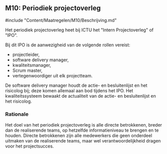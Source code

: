 ## M10: Periodiek projectoverleg

#include "Content/Maatregelen/M10/Beschrijving.md"

Het periodiek projectoverleg heet bij ICTU het "Intern Projectoverleg" of "IPO".

Bij dit IPO is de aanwezigheid van de volgende rollen vereist:
* projectleider,
* software delivery manager,
* kwaliteitsmanager,
* Scrum master,
* vertegenwoordiger uit elk projectteam.

De software delivery manager houdt de actie- en besluitenlijst en het risicolog bij; deze komen allemaal aan bod tijdens het IPO. Het kwaliteitssysteem bewaakt de actualiteit van de actie- en besluitenlijst en het risicolog.

### Rationale

Het doel van het periodiek projectoverleg is alle directe betrokkenen, breder dan de realiserende teams, op hetzelfde informatieniveau te brengen en te houden. Directe betrokkenen zijn alle medewerkers die geen onderdeel uitmaken van de realiserende teams, maar wel verantwoordelijkheid dragen voor het projectsucces.
